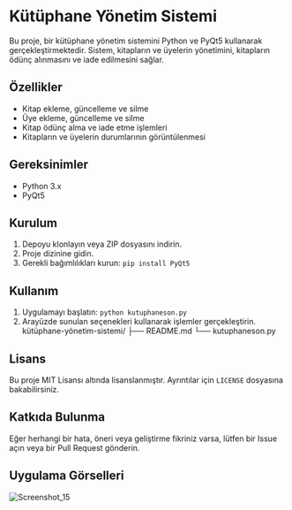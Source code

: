 # Kütüphane Yönetim Sistemi

Bu proje, bir kütüphane yönetim sistemini Python ve PyQt5 kullanarak gerçekleştirmektedir. Sistem, kitapların ve üyelerin yönetimini, kitapların ödünç alınmasını ve iade edilmesini sağlar.

## Özellikler

- Kitap ekleme, güncelleme ve silme
- Üye ekleme, güncelleme ve silme
- Kitap ödünç alma ve iade etme işlemleri
- Kitapların ve üyelerin durumlarının görüntülenmesi

## Gereksinimler

- Python 3.x
- PyQt5

## Kurulum

1. Depoyu klonlayın veya ZIP dosyasını indirin.
2. Proje dizinine gidin.
3. Gerekli bağımlılıkları kurun: `pip install PyQt5`

## Kullanım

1. Uygulamayı başlatın: `python kutuphaneson.py`
2. Arayüzde sunulan seçenekleri kullanarak işlemler gerçekleştirin.
kütüphane-yönetim-sistemi/
├── README.md
└── kutuphaneson.py
## Lisans

Bu proje MIT Lisansı altında lisanslanmıştır. Ayrıntılar için `LICENSE` dosyasına bakabilirsiniz.

## Katkıda Bulunma

Eğer herhangi bir hata, öneri veya geliştirme fikriniz varsa, lütfen bir Issue açın veya bir Pull Request gönderin.

## Uygulama Görselleri
![Screenshot_15](https://github.com/numyy/Python-pyqt5-Projeleri/assets/148050750/6c69bac2-095e-418e-ba5a-aa1a390ad72b)
